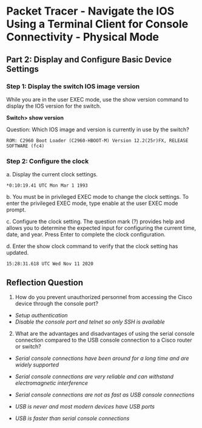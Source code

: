 # Packet Tracer - Navigate the IOS Using a Terminal Client for Console Connectivity - Physical Mode

## Part 2: Display and Configure Basic Device Settings

### Step 1: Display the switch IOS image version

While you are in the user EXEC mode, use the show version command to display the IOS version for the switch.

**Switch> show version**

Question:
Which IOS image and version is currently in use by the switch?

`ROM: C2960 Boot Loader (C2960-HBOOT-M) Version 12.2(25r)FX, RELEASE SOFTWARE (fc4)`

### Step 2: Configure the clock

a. Display the current clock settings.

`*0:10:19.41 UTC Mon Mar 1 1993`

b. You must be in privileged EXEC mode to change the clock settings. To enter the privileged EXEC mode, type enable at the user EXEC mode prompt.

c. Configure the clock setting. The question mark (?) provides help and allows you to determine the expected input for configuring the current time, date, and year. Press Enter to complete the clock configuration.

d. Enter the show clock command to verify that the clock setting has updated.

`15:28:31.618 UTC Wed Nov 11 2020`

## Reflection Question

1. How do you prevent unauthorized personnel from accessing the Cisco device through the console port?

- _Setup authentication_
- _Disable the console port and telnet so only SSH is available_

2. What are the advantages and disadvantages of using the serial console connection compared to the USB console connection to a Cisco router or switch?

- _Serial console connections have been around for a long time and are widely supported_

- _Serial console connections are very reliable and can withstand electromagnetic interference_

- _Serial console connections are not as fast as USB console connections_

- _USB is never and most modern devices have USB ports_
- _USB is faster than serial console connections_

